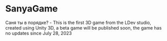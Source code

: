 # SanyaGame
Саня ты в порядке? - This is the first 3D game from the LDev studio, created using Unity 3D, a beta game will be published soon, the game has no updates since July 28, 2023
